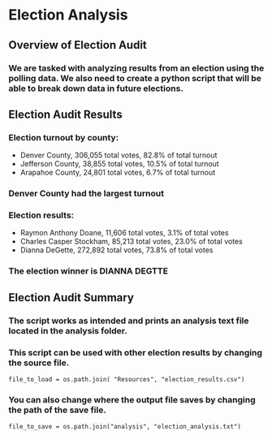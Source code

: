 # Election Analysis

## Overview of Election Audit
### We are tasked with analyzing results from an election using the polling data. We also need to create a python script that will be able to break down data in future elections.

## Election Audit Results
### Election turnout by county:
- Denver County, 306,055 total votes, 82.8% of total turnout
- Jefferson County, 38,855 total votes, 10.5% of total turnout
- Arapahoe County, 24,801 total votes, 6.7% of total turnout
### Denver County had the largest turnout
### Election results:
- Raymon Anthony Doane, 11,606 total votes, 3.1% of total votes
- Charles Casper Stockham, 85,213 total votes, 23.0% of total votes
- Dianna DeGette, 272,892 total votes, 73.8% of total votes
### The election winner is DIANNA DEGTTE

## Election Audit Summary
### The script works as intended and prints an analysis text file located in the analysis folder.
### This script can be used with other election results by changing the source file.
```
file_to_load = os.path.join( "Resources", "election_results.csv")
```
### You can also change where the output file saves by changing the path of the save file.
```
file_to_save = os.path.join("analysis", "election_analysis.txt")
```
